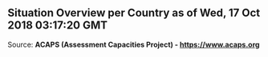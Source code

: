 ## Situation Overview per Country as of Wed, 17 Oct 2018 03:17:20 GMT

Source: **ACAPS (Assessment Capacities Project) - https://www.acaps.org**